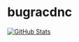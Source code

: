 # bugracdnc 

[![GitHub Stats](https://github-readme-stats.vercel.app/api?username=bgrcdnc)](https://github.com/anuraghazra/github-readme-stats)
